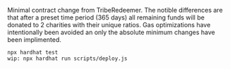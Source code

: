 Minimal contract change from TribeRedeemer.
The notible differences are that after a preset time period (365 days) all remaining funds will be donated to 2 charities with their unique ratios.
Gas optimizations have intentionally been avoided an only the absolute minimum changes have been implimented. 

```shell
npx hardhat test
wip: npx hardhat run scripts/deploy.js
```
